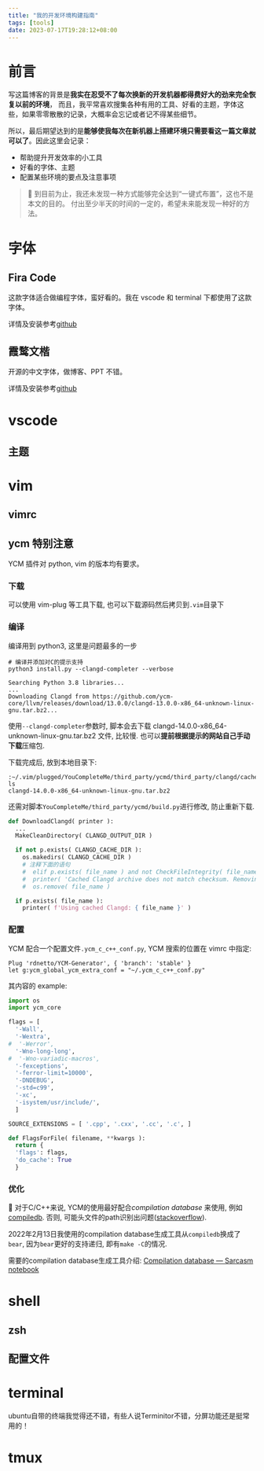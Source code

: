 ```yaml
---
title: "我的开发环境构建指南"
tags: [tools]
date: 2023-07-17T19:28:12+08:00
---
```


# 前言

写这篇博客的背景是**我实在忍受不了每次换新的开发机器都得费好大的劲来完全恢复以前的环境**， 而且，我平常喜欢搜集各种有用的工具、好看的主题，字体这些，如果零零散散的记录，大概率会忘记或者记不得某些细节。

所以，最后期望达到的是**能够使我每次在新机器上搭建环境只需要看这一篇文章就可以了**。因此这里会记录：

- 帮助提升开发效率的小工具
- 好看的字体、主题
- 配置某些环境的要点及注意事项

> 🥀 到目前为止，我还未发现一种方式能够完全达到“一键式布置”，这也不是本文的目的。
> 付出至少半天的时间的一定的，希望未来能发现一种好的方法。

# 字体

## Fira Code

这款字体适合做编程字体，蛮好看的。我在 vscode 和 terminal 下都使用了这款字体。

详情及安装参考[github](https://github.com/tonsky/FiraCode)

## 霞鹜文楷

开源的中文字体，做博客、PPT 不错。

详情及安装参考[github](https://github.com/lxgw/LxgwWenKai)

# vscode

## 主题

# vim

## vimrc

## ycm 特别注意

YCM 插件对 python, vim 的版本均有要求。

### 下载

可以使用 vim-plug 等工具下载, 也可以下载源码然后拷贝到`.vim`目录下

### 编译

编译用到 python3, 这里是问题最多的一步

```shell
# 编译并添加对C的提示支持
python3 install.py --clangd-completer --verbose

Searching Python 3.8 libraries...
...
Downloading Clangd from https://github.com/ycm-core/llvm/releases/download/13.0.0/clangd-13.0.0-x86_64-unknown-linux-gnu.tar.bz2...

```

使用`--clangd-completer`参数时, 脚本会去下载 clangd-14.0.0-x86_64-unknown-linux-gnu.tar.bz2 文件, 比较慢. 也可以**提前根据提示的网站自己手动下载**压缩包.

下载完成后, 放到本地目录下:

```shell
:~/.vim/plugged/YouCompleteMe/third_party/ycmd/third_party/clangd/cache$ ls
clangd-14.0.0-x86_64-unknown-linux-gnu.tar.bz2
```

还需对脚本`YouCompleteMe/third_party/ycmd/build.py`进行修改, 防止重新下载.

```python
def DownloadClangd( printer ):
  ...
  MakeCleanDirectory( CLANGD_OUTPUT_DIR )

  if not p.exists( CLANGD_CACHE_DIR ):
    os.makedirs( CLANGD_CACHE_DIR )
    # 注释下面的语句
    #  elif p.exists( file_name ) and not CheckFileIntegrity( file_name, check_sum ):
    #  printer( 'Cached Clangd archive does not match checksum. Removing...' )
    #  os.remove( file_name )

  if p.exists( file_name ):
    printer( f'Using cached Clangd: { file_name }' )
```

### 配置

YCM 配合一个配置文件`.ycm_c_c++_conf.py`, YCM 搜索的位置在 vimrc 中指定:

```vimrc
Plug 'rdnetto/YCM-Generator', { 'branch': 'stable' }
let g:ycm_global_ycm_extra_conf = "~/.ycm_c_c++_conf.py"
```

其内容的 example:

```py
import os
import ycm_core

flags = [
  '-Wall',
  '-Wextra',
#  '-Werror',
  '-Wno-long-long',
#  '-Wno-variadic-macros',
  '-fexceptions',
  '-ferror-limit=10000',
  '-DNDEBUG',
  '-std=c99',
  '-xc',
  '-isystem/usr/include/',
  ]

SOURCE_EXTENSIONS = [ '.cpp', '.cxx', '.cc', '.c', ]

def FlagsForFile( filename, **kwargs ):
  return {
  'flags': flags,
  'do_cache': True
  }
```

### 优化
:small_red_triangle_down: 对于C/C++来说, YCM的使用最好配合*compilation database* 来使用, 例如[compiledb](https://github.com/nickdiego/compiledb). 否则, 可能头文件的path识别出问题([stackoverflow](https://stackoverflow.com/questions/64277317/youcompleteme-not-work-properly-for-c-headers.)).

2022年2月13日我使用的compilation database生成工具从`compiledb`换成了`bear`, 因为`bear`更好的支持递归, 即有`make -C`的情况. 

需要的compilation database生成工具介绍: [Compilation database — Sarcasm notebook](https://sarcasm.github.io/notes/dev/compilation-database.html)

# shell

## zsh

## 配置文件

# terminal
ubuntu自带的终端我觉得还不错，有些人说Terminitor不错，分屏功能还是挺常用的！
# tmux

